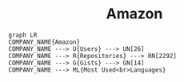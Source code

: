 <h1 align="center">Amazon</h1>

```mermaid
graph LR
COMPANY_NAME{Amazon}
COMPANY_NAME ---> U{Users} ---> UN[26]
COMPANY_NAME ---> R{Repositories} ---> RN[2292]
COMPANY_NAME ---> G{Gists} ---> GN[14]
COMPANY_NAME ---> ML{Most Used<br>Languages}
```
